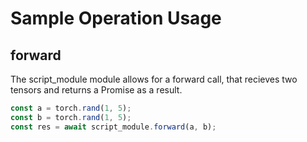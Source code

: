 # Sample Operation Usage

## forward

The script_module module allows for a forward call, that recieves two tensors and returns a Promise as a result.

```js
const a = torch.rand(1, 5);
const b = torch.rand(1, 5);
const res = await script_module.forward(a, b);
```
